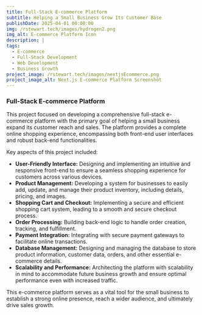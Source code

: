 ```yaml
---
title: Full-Stack E-commerce Platform
subtitle: Helping a Small Business Grow Its Customer Base
publishDate: 2025-04-01 00:00:00
img: /rstewart.tech/images/hydrogen2.png
img_alt: E-commerce Platform Icon
description: |
tags:
  - E-commerce
  - Full-Stack Development
  - Web Development
  - Business Growth
project_image: /rstewart.tech/images/nextjsEcommerce.png
project_image_alt: Next.js E-commerce Platform Screenshot
---
```


### Full-Stack E-commerce Platform

This project focused on developing a comprehensive full-stack e-commerce platform with the primary goal of helping a small business expand its customer reach and sales. The platform provides a complete online shopping experience, encompassing both front-end user interfaces and robust back-end functionalities.

Key aspects of this project included:

* **User-Friendly Interface:** Designing and implementing an intuitive and responsive front-end to ensure a seamless shopping experience for customers across various devices.
* **Product Management:** Developing a system for businesses to easily add, update, and manage their product inventory, including details, pricing, and images.
* **Shopping Cart and Checkout:** Implementing a secure and efficient shopping cart system, leading to a smooth and secure checkout process.
* **Order Processing:** Building back-end logic to handle order creation, tracking, and fulfillment.
* **Payment Integration:** Integrating with secure payment gateways to facilitate online transactions.
* **Database Management:** Designing and managing the database to store product information, customer data, orders, and other essential e-commerce details.
* **Scalability and Performance:** Architecting the platform with scalability in mind to accommodate future business growth and ensure optimal performance even with increased traffic.

This e-commerce platform serves as a vital tool for the small business to establish a strong online presence, reach a wider audience, and ultimately drive sales growth.
